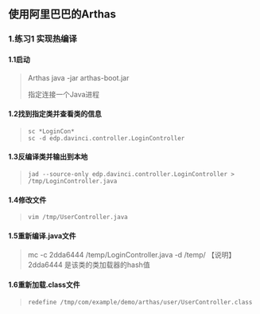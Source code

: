 ## 使用阿里巴巴的Arthas

### 1.练习1 实现热编译

#### 1.1启动

> Arthas java -jar arthas-boot.jar
>
> 指定连接一个Java进程

#### 1.2找到指定类并查看类的信息

> ```shell
> sc *LoginCon*
> sc -d edp.davinci.controller.LoginController
> ```

#### 1.3反编译类并输出到本地

> ```shell
> jad --source-only edp.davinci.controller.LoginController > /tmp/LoginController.java
> ```

#### 1.4修改文件

> ```shell
> vim /tmp/UserController.java
> ```

#### 1.5重新编译.java文件

>  mc -c 2dda6444  /temp/LoginController.java    -d /temp/  【说明】2dda6444 是该类的类加载器的hash值

#### 1.6重新加载.class文件

>  ```shell
>redefine /tmp/com/example/demo/arthas/user/UserController.class
> ```

